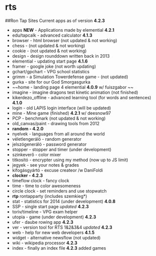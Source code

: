 rts
===

##Ron Tap Sites
Current apps as of version **4.2.3** 

* apps **NEW** - Applications made by elemential **4.2.1**
* edu/tapcalk - advanced calculator **4.1.3**
* browser - html browser (not updated & not working)
* chess - (not updated & not working)
* cookie - (not updated & not working)
* design - design rounddown written back in 2013
* elemential - updating start page **4.1.6**
* framer - google joke (not worth updating)
* gchart/gpchart - VPG school statistics
* grimm - a Simulation Towerdefense game - (not updated)
* gurka - site for our God Smorgasgurka
* ~~home - landing page 4 elemential **4.0.9** w/ fuiszgabor ~~
* imagine - imagine dragons test kinetic animation (not finished)
* kikerdezo_offline - advanced learning tool (for words and sentences) **4.1.0**
* login - old LAPIS login interface (will be updated)
* mine - Mine game (finished) **4.2.1** w/ deesnow97
* PCP - benchmark (not updated & not working)
* old_canvas/paint - drawing tools from 2012
* **random - 4.2.0**  
 * nyelvek - languages from all around the world
 * véletlengeráló - random generator 
 * jelszógeneráló - password generator
 * stopper - stopper and timer (under development)
 * szinkeverő - color mixer
 * titkosító - encrypter using my method (now up to JS limit)
 * jegyek - see your notes  & grades 
 * kifogásgyártó - excuse createor /w DaniFoldi
* **clocker - 4.2.3**
 * timeflow clock -  fancy clock
 * time - time to color awesomeness
 * circle clock - set reminders and use stopwatch
* **rtp** rontapparty (includes szemkieg*)
* stat - statistics for 2014 (under development) **4.0.8**
* SSP  - single start page *updated* **4.2.3**
* toriv/timeline - VPG exam helper
* utopia - game  (under development) **4.2.3**
* ufer - daube rowing app **4.2.3**
* ver - version tool for RTS 1&2&3&4 *updated* **4.2.3**
* web - help for new web developers **4.1.5**
* widget - alternative newsflow (not updated)  
* wiki - wikipedia processor **4.2.3**
* index - finally an index file **4.2.3** added games
